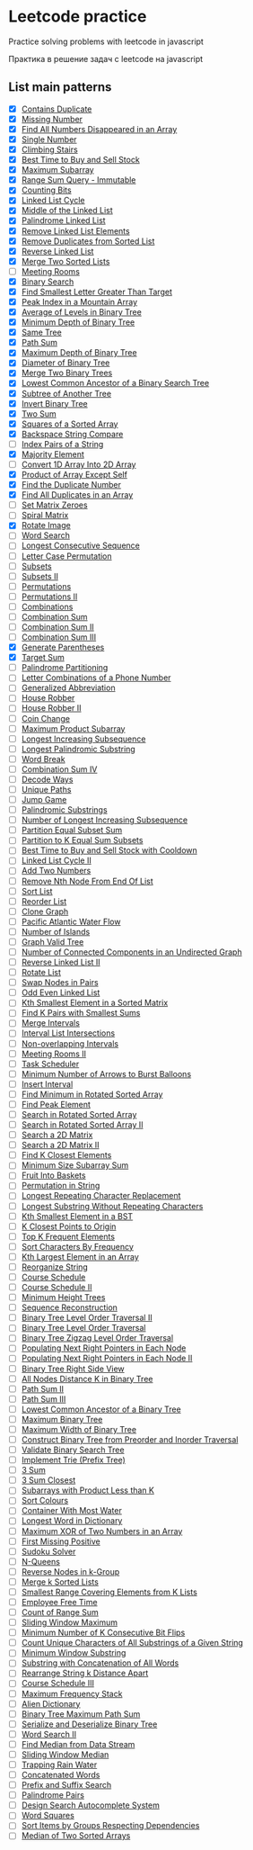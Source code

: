 # Leetcode practice

Practice solving problems with leetcode in javascript

Практика в решение задач с leetcode на javascript

## List main patterns

-   [x] [Contains Duplicate](https://leetcode.com/problems/contains-duplicate/)
-   [x] [Missing Number](https://leetcode.com/problems/missing-number/)
-   [x] [Find All Numbers Disappeared in an Array](https://leetcode.com/problems/find-all-numbers-disappeared-in-an-array/)
-   [x] [Single Number](https://leetcode.com/problems/single-number/)
-   [x] [Climbing Stairs](https://leetcode.com/problems/climbing-stairs/)
-   [x] [Best Time to Buy and Sell Stock](https://leetcode.com/problems/best-time-to-buy-and-sell-stock/)
-   [x] [Maximum Subarray](https://leetcode.com/problems/maximum-subarray/)
-   [x] [Range Sum Query - Immutable](https://leetcode.com/problems/range-sum-query-immutable/)
-   [x] [Counting Bits](https://leetcode.com/problems/counting-bits/)
-   [x] [Linked List Cycle](https://leetcode.com/problems/linked-list-cycle/)
-   [x] [Middle of the Linked List](https://leetcode.com/problems/middle-of-the-linked-list/)
-   [x] [Palindrome Linked List](https://leetcode.com/problems/palindrome-linked-list/)
-   [x] [Remove Linked List Elements](https://leetcode.com/problems/remove-linked-list-elements/)
-   [x] [Remove Duplicates from Sorted List](https://leetcode.com/problems/remove-duplicates-from-sorted-list/)
-   [x] [Reverse Linked List](https://leetcode.com/problems/reverse-linked-list/)
-   [x] [Merge Two Sorted Lists](https://leetcode.com/problems/merge-two-sorted-lists/)
-   [ ] [Meeting Rooms](https://leetcode.com/problems/meeting-rooms)
-   [x] [Binary Search](https://leetcode.com/problems/binary-search/)
-   [x] [Find Smallest Letter Greater Than Target](https://leetcode.com/problems/find-smallest-letter-greater-than-target/)
-   [x] [Peak Index in a Mountain Array](https://leetcode.com/problems/peak-index-in-a-mountain-array/)
-   [x] [Average of Levels in Binary Tree](https://leetcode.com/problems/average-of-levels-in-binary-tree/)
-   [x] [Minimum Depth of Binary Tree](https://leetcode.com/problems/minimum-depth-of-binary-tree/)
-   [x] [Same Tree](https://leetcode.com/problems/same-tree/)
-   [x] [Path Sum](https://leetcode.com/problems/path-sum/)
-   [x] [Maximum Depth of Binary Tree](https://leetcode.com/problems/maximum-depth-of-binary-tree/)
-   [x] [Diameter of Binary Tree](https://leetcode.com/problems/diameter-of-binary-tree/)
-   [x] [Merge Two Binary Trees](https://leetcode.com/problems/merge-two-binary-trees/)
-   [x] [Lowest Common Ancestor of a Binary Search Tree](https://leetcode.com/problems/lowest-common-ancestor-of-a-binary-search-tree/)
-   [x] [Subtree of Another Tree](https://leetcode.com/problems/subtree-of-another-tree/)
-   [x] [Invert Binary Tree](https://leetcode.com/problems/invert-binary-tree/)
-   [x] [Two Sum](https://leetcode.com/problems/two-sum/)
-   [x] [Squares of a Sorted Array](https://leetcode.com/problems/squares-of-a-sorted-array/)
-   [x] [Backspace String Compare](https://leetcode.com/problems/backspace-string-compare/)
-   [ ] [Index Pairs of a String](https://leetcode.com/problems/index-pairs-of-a-string/)
-   [x] [Majority Element](https://leetcode.com/problems/majority-element/)
-   [ ] [Convert 1D Array Into 2D Array](https://leetcode.com/problems/convert-1d-array-into-2d-array/)
-   [x] [Product of Array Except Self](https://leetcode.com/problems/product-of-array-except-self/)
-   [x] [Find the Duplicate Number](https://leetcode.com/problems/find-the-duplicate-number/)
-   [x] [Find All Duplicates in an Array](https://leetcode.com/problems/find-all-duplicates-in-an-array/)
-   [ ] [Set Matrix Zeroes](https://leetcode.com/problems/set-matrix-zeroes/)
-   [ ] [Spiral Matrix](https://leetcode.com/problems/spiral-matrix/)
-   [x] [Rotate Image](https://leetcode.com/problems/rotate-image/)
-   [ ] [Word Search](https://leetcode.com/problems/word-search/)
-   [ ] [Longest Consecutive Sequence](https://leetcode.com/problems/longest-consecutive-sequence/)
-   [ ] [Letter Case Permutation](https://leetcode.com/problems/letter-case-permutation/)
-   [ ] [Subsets](https://leetcode.com/problems/subsets/)
-   [ ] [Subsets II](https://leetcode.com/problems/subsets-ii/)
-   [ ] [Permutations](https://leetcode.com/problems/permutations/)
-   [ ] [Permutations II](https://leetcode.com/problems/permutations-ii/)
-   [ ] [Combinations](https://leetcode.com/problems/combinations/)
-   [ ] [Combination Sum](https://leetcode.com/problems/combination-sum/)
-   [ ] [Combination Sum II](https://leetcode.com/problems/combination-sum-ii/)
-   [ ] [Combination Sum III](https://leetcode.com/problems/combination-sum-iii/)
-   [x] [Generate Parentheses](https://leetcode.com/problems/generate-parentheses/)
-   [x] [Target Sum](https://leetcode.com/problems/target-sum/)
-   [ ] [Palindrome Partitioning](https://leetcode.com/problems/palindrome-partitioning/)
-   [ ] [Letter Combinations of a Phone Number](https://leetcode.com/problems/letter-combinations-of-a-phone-number/)
-   [ ] [Generalized Abbreviation](https://leetcode.com/problems/generalized-abbreviation/)
-   [ ] [House Robber](https://leetcode.com/problems/house-robber/)
-   [ ] [House Robber II](https://leetcode.com/problems/house-robber-ii/)
-   [ ] [Coin Change](https://leetcode.com/problems/coin-change/)
-   [ ] [Maximum Product Subarray](https://leetcode.com/problems/maximum-product-subarray/)
-   [ ] [Longest Increasing Subsequence](https://leetcode.com/problems/longest-increasing-subsequence/)
-   [ ] [Longest Palindromic Substring](https://leetcode.com/problems/longest-palindromic-substring/)
-   [ ] [Word Break](https://leetcode.com/problems/word-break/)
-   [ ] [Combination Sum IV](https://leetcode.com/problems/combination-sum-iv/)
-   [ ] [Decode Ways](https://leetcode.com/problems/decode-ways/)
-   [ ] [Unique Paths](https://leetcode.com/problems/unique-paths/)
-   [ ] [Jump Game](https://leetcode.com/problems/jump-game/)
-   [ ] [Palindromic Substrings](https://leetcode.com/problems/palindromic-substrings/)
-   [ ] [Number of Longest Increasing Subsequence](https://leetcode.com/problems/number-of-longest-increasing-subsequence/)
-   [ ] [Partition Equal Subset Sum](https://leetcode.com/problems/partition-equal-subset-sum/)
-   [ ] [Partition to K Equal Sum Subsets](https://leetcode.com/problems/partition-to-k-equal-sum-subsets/)
-   [ ] [Best Time to Buy and Sell Stock with Cooldown](https://leetcode.com/problems/best-time-to-buy-and-sell-stock-with-cooldown/)
-   [ ] [Linked List Cycle II](https://leetcode.com/problems/linked-list-cycle-ii/)
-   [ ] [Add Two Numbers](https://leetcode.com/problems/add-two-numbers/)
-   [ ] [Remove Nth Node From End Of List](https://leetcode.com/problems/remove-nth-node-from-end-of-list/)
-   [ ] [Sort List](https://leetcode.com/problems/sort-list/)
-   [ ] [Reorder List](https://leetcode.com/problems/reorder-list/)
-   [ ] [Clone Graph](https://leetcode.com/problems/clone-graph/)
-   [ ] [Pacific Atlantic Water Flow](https://leetcode.com/problems/pacific-atlantic-water-flow/)
-   [ ] [Number of Islands](https://leetcode.com/problems/number-of-islands/)
-   [ ] [Graph Valid Tree](https://leetcode.com/problems/graph-valid-tree/)
-   [ ] [Number of Connected Components in an Undirected Graph](https://leetcode.com/problems/number-of-connected-components-in-an-undirected-graph/)
-   [ ] [Reverse Linked List II](https://leetcode.com/problems/reverse-linked-list-ii/)
-   [ ] [Rotate List](https://leetcode.com/problems/rotate-list/)
-   [ ] [Swap Nodes in Pairs](https://leetcode.com/problems/swap-nodes-in-pairs/)
-   [ ] [Odd Even Linked List](https://leetcode.com/problems/odd-even-linked-list/)
-   [ ] [Kth Smallest Element in a Sorted Matrix](https://leetcode.com/problems/kth-smallest-element-in-a-sorted-matrix/)
-   [ ] [Find K Pairs with Smallest Sums](https://leetcode.com/problems/find-k-pairs-with-smallest-sums/)
-   [ ] [Merge Intervals](https://leetcode.com/problems/merge-intervals/)
-   [ ] [Interval List Intersections](https://leetcode.com/problems/interval-list-intersections/)
-   [ ] [Non-overlapping Intervals](https://leetcode.com/problems/non-overlapping-intervals/)
-   [ ] [Meeting Rooms II](https://leetcode.com/problems/meeting-rooms-ii/)
-   [ ] [Task Scheduler](https://leetcode.com/problems/task-scheduler/)
-   [ ] [Minimum Number of Arrows to Burst Balloons](https://leetcode.com/problems/minimum-number-of-arrows-to-burst-balloons/)
-   [ ] [Insert Interval](https://leetcode.com/problems/insert-interval/)
-   [ ] [Find Minimum in Rotated Sorted Array](https://leetcode.com/problems/find-minimum-in-rotated-sorted-array/)
-   [ ] [Find Peak Element](https://leetcode.com/problems/find-peak-element/)
-   [ ] [Search in Rotated Sorted Array](https://leetcode.com/problems/search-in-rotated-sorted-array/)
-   [ ] [Search in Rotated Sorted Array II](https://leetcode.com/problems/search-in-rotated-sorted-array-ii/)
-   [ ] [Search a 2D Matrix](https://leetcode.com/problems/search-a-2d-matrix/)
-   [ ] [Search a 2D Matrix II](https://leetcode.com/problems/search-a-2d-matrix-ii/)
-   [ ] [Find K Closest Elements](https://leetcode.com/problems/find-k-closest-elements/)
-   [ ] [Minimum Size Subarray Sum](https://leetcode.com/problems/minimum-size-subarray-sum/)
-   [ ] [Fruit Into Baskets](https://leetcode.com/problems/fruit-into-baskets/)
-   [ ] [Permutation in String](https://leetcode.com/problems/permutation-in-string/)
-   [ ] [Longest Repeating Character Replacement](https://leetcode.com/problems/longest-repeating-character-replacement/)
-   [ ] [Longest Substring Without Repeating Characters](https://leetcode.com/problems/longest-substring-without-repeating-characters/)
-   [ ] [Kth Smallest Element in a BST](https://leetcode.com/problems/kth-smallest-element-in-a-bst/)
-   [ ] [K Closest Points to Origin](https://leetcode.com/problems/k-closest-points-to-origin/)
-   [ ] [Top K Frequent Elements](https://leetcode.com/problems/top-k-frequent-elements/)
-   [ ] [Sort Characters By Frequency](https://leetcode.com/problems/sort-characters-by-frequency/)
-   [ ] [Kth Largest Element in an Array](https://leetcode.com/problems/kth-largest-element-in-an-array/)
-   [ ] [Reorganize String](https://leetcode.com/problems/reorganize-string/)
-   [ ] [Course Schedule](https://leetcode.com/problems/course-schedule/)
-   [ ] [Course Schedule II](https://leetcode.com/problems/course-schedule-ii/)
-   [ ] [Minimum Height Trees](https://leetcode.com/problems/minimum-height-trees/)
-   [ ] [Sequence Reconstruction](https://leetcode.com/problems/sequence-reconstruction)
-   [ ] [Binary Tree Level Order Traversal II](https://leetcode.com/problems/binary-tree-level-order-traversal-ii/)
-   [ ] [Binary Tree Level Order Traversal](https://leetcode.com/problems/binary-tree-level-order-traversal/)
-   [ ] [Binary Tree Zigzag Level Order Traversal](https://leetcode.com/problems/binary-tree-zigzag-level-order-traversal/)
-   [ ] [Populating Next Right Pointers in Each Node](https://leetcode.com/problems/populating-next-right-pointers-in-each-node/)
-   [ ] [Populating Next Right Pointers in Each Node II](https://leetcode.com/problems/populating-next-right-pointers-in-each-node-ii/)
-   [ ] [Binary Tree Right Side View](https://leetcode.com/problems/binary-tree-right-side-view/)
-   [ ] [All Nodes Distance K in Binary Tree](https://leetcode.com/problems/all-nodes-distance-k-in-binary-tree/)
-   [ ] [Path Sum II](https://leetcode.com/problems/path-sum-ii/)
-   [ ] [Path Sum III](https://leetcode.com/problems/path-sum-iii/)
-   [ ] [Lowest Common Ancestor of a Binary Tree](https://leetcode.com/problems/lowest-common-ancestor-of-a-binary-tree/)
-   [ ] [Maximum Binary Tree](https://leetcode.com/problems/maximum-binary-tree/)
-   [ ] [Maximum Width of Binary Tree](https://leetcode.com/problems/maximum-width-of-binary-tree/)
-   [ ] [Construct Binary Tree from Preorder and Inorder Traversal](https://leetcode.com/problems/construct-binary-tree-from-preorder-and-inorder-traversal/)
-   [ ] [Validate Binary Search Tree](https://leetcode.com/problems/validate-binary-search-tree/)
-   [ ] [Implement Trie (Prefix Tree)](https://leetcode.com/problems/implement-trie-prefix-tree/)
-   [ ] [3 Sum](https://leetcode.com/problems/3sum/)
-   [ ] [3 Sum Closest](https://leetcode.com/problems/3sum-closest/)
-   [ ] [Subarrays with Product Less than K](https://leetcode.com/problems/subarray-product-less-than-k/)
-   [ ] [Sort Colours](https://leetcode.com/problems/sort-colors/)
-   [ ] [Container With Most Water](https://leetcode.com/problems/container-with-most-water/)
-   [ ] [Longest Word in Dictionary](https://leetcode.com/problems/longest-word-in-dictionary/)
-   [ ] [Maximum XOR of Two Numbers in an Array](https://leetcode.com/problems/maximum-xor-of-two-numbers-in-an-array)
-   [ ] [First Missing Positive](https://leetcode.com/problems/first-missing-positive/)
-   [ ] [Sudoku Solver](https://leetcode.com/problems/sudoku-solver/)
-   [ ] [N-Queens](https://leetcode.com/problems/n-queens/)
-   [ ] [Reverse Nodes in k-Group](https://leetcode.com/problems/reverse-nodes-in-k-group/)
-   [ ] [Merge k Sorted Lists](https://leetcode.com/problems/merge-k-sorted-lists/)
-   [ ] [Smallest Range Covering Elements from K Lists](https://leetcode.com/problems/smallest-range-covering-elements-from-k-lists/)
-   [ ] [Employee Free Time](https://leetcode.com/problems/employee-free-time/)
-   [ ] [Count of Range Sum](https://leetcode.com/problems/count-of-range-sum/)
-   [ ] [Sliding Window Maximum](https://leetcode.com/problems/sliding-window-maximum/)
-   [ ] [Minimum Number of K Consecutive Bit Flips](https://leetcode.com/problems/minimum-number-of-k-consecutive-bit-flips/)
-   [ ] [Count Unique Characters of All Substrings of a Given String](https://leetcode.com/problems/count-unique-characters-of-all-substrings-of-a-given-string/)
-   [ ] [Minimum Window Substring](https://leetcode.com/problems/minimum-window-substring/)
-   [ ] [Substring with Concatenation of All Words](https://leetcode.com/problems/substring-with-concatenation-of-all-words/)
-   [ ] [Rearrange String k Distance Apart](https://leetcode.com/problems/rearrange-string-k-distance-apart)
-   [ ] [Course Schedule III](https://leetcode.com/problems/course-schedule-iii/)
-   [ ] [Maximum Frequency Stack](https://leetcode.com/problems/maximum-frequency-stack/)
-   [ ] [Alien Dictionary](https://leetcode.com/problems/alien-dictionary)
-   [ ] [Binary Tree Maximum Path Sum](https://leetcode.com/problems/binary-tree-maximum-path-sum/)
-   [ ] [Serialize and Deserialize Binary Tree](https://leetcode.com/problems/serialize-and-deserialize-binary-tree/)
-   [ ] [Word Search II](https://leetcode.com/problems/word-search-ii/)
-   [ ] [Find Median from Data Stream](https://leetcode.com/problems/find-median-from-data-stream/)
-   [ ] [Sliding Window Median](https://leetcode.com/problems/sliding-window-median/)
-   [ ] [Trapping Rain Water](https://leetcode.com/problems/trapping-rain-water/)
-   [ ] [Concatenated Words](https://leetcode.com/problems/concatenated-words/)
-   [ ] [Prefix and Suffix Search](https://leetcode.com/problems/prefix-and-suffix-search/)
-   [ ] [Palindrome Pairs](https://leetcode.com/problems/palindrome-pairs/)
-   [ ] [Design Search Autocomplete System](https://leetcode.com/problems/design-search-autocomplete-system/)
-   [ ] [Word Squares](https://leetcode.com/problems/word-squares/)
-   [ ] [Sort Items by Groups Respecting Dependencies](https://leetcode.com/problems/sort-items-by-groups-respecting-dependencies/)
-   [ ] [Median of Two Sorted Arrays](https://leetcode.com/problems/median-of-two-sorted-arrays/)
